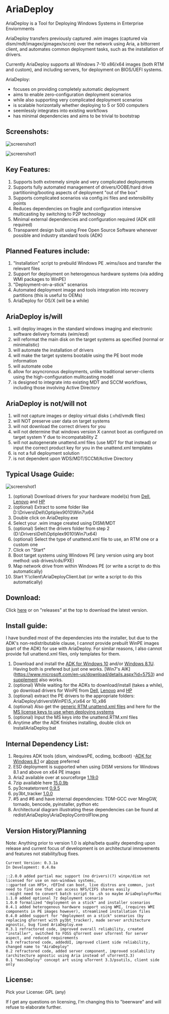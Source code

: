 # AriaDeploy

AriaDeploy is a Tool for Deploying Windows Systems in Enterprise Enviornments

AriaDeploy transfers previously captured .wim images (captured via dism/mdt/imagex/gimagex/sccm) over the network using Aria, a bittorrent client, and automates common deployment tasks, such as the installation of drivers.

Currently AriaDeploy supports all Windows 7-10 x86/x64 images (both RTM and custom), and including servers, for deployment on BIOS/UEFI systems.

AriaDeploy:
- focuses on providing completely automatic deployment 
- aims to enable zero-configuration deployment scenarios
- while also supporting very complicated deployment scenarios
- is scalable horizontally whether deploying to 5 or 500 computers 
- seemlessly integrates into existing workflows
- has minimal dependencies and aims to be trivial to bootstrap

## Screenshots:

![screenshot1](redist/AriaDeploy/docs/AriaDeployPic.png)

![screenshot1](redist/AriaDeploy/docs/AriaSystemLifecycle.png)

## Key Features:

1. Supports both extremely simple and very complicated deployments
2. Supports fully automated management of drivers/OOBE/hard drive partitioning/booting aspects of deployment "out of the box"
3. Supports complicated scenarios via config.ini files and extensibility points
4. Reduces dependencies on fragile and configuration intensive multicasting by switching to P2P technology
5. Minimal external dependencies and configuration required (ADK still required)
6. Transparent design built using Free Open Source Software whenever possible and industry standard tools (ADK)

## Planned Features include:

1. "Installation" script to prebuild Windows PE .wims/isos and transfer the relevant files
2. Support for deployment on heterogenous hardware systems (via adding WMI packages to WinPE)
3. "Deployment-on-a-stick" scenarios
4. Automated deployment image and tools integration into recovery partitions (this is useful to OEMs)
5. AriaDeploy for OS/X (will be a while)

## AriaDeploy is/will

1. will deploy images in the standard windows imaging and electronic software delivery formats (wim/esd)
2. will reformat the main disk on the target systems as specified (normal or minimalistic)
3. will automate the installation of drivers
4. will make the target systems bootable using the PE boot mode information
5. will automate oobe
6. allow for asyncronous deployments, unlike traditional server-clients using the high-configuration mulitcasting model
7. is designed to integrate into existing MDT and SCCM workflows, including those involving Active Directory

## AriaDeploy is not/will not

1. will not capture images or deploy virtual disks (.vhd/vmdk files)
2. will NOT preserve user data on target systems
3. will not download the correct drivers for you
4. will not determine that windows version X cannot boot as configured on target system Y due to incompatability Z
5. will not autogenerate unattend.xml files (use MDT for that instead) or input the correct product key for you in the unattend.xml templates
6. is not a full deployment solution
7. is not dependent upon WDS/MDT/SCCM/Active Directory

## Typical Usage Guide:

![screenshot1](redist/AriaDeploy/docs/AriaDeployWorkflow.png)

1. (optional) Download drivers for your hardware model(s) from [Dell](http://en.community.dell.com/techcenter/enterprise-client/w/wiki/2065.dell-command-deploy-driver-packs-for-enterprise-client-os-deployment), [Lenovo](https://support.lenovo.com/us/en/documents/ht074984) and [HP](http://www8.hp.com/us/en/ads/clientmanagement/drivers-pack.html) 
2. (optional) Extract to some folder like D:\Drivers\Dell\Optiplex9010\Win7\x64
3. Double click on AriaDeploy.exe
4. Select your .wim image created using DISM/MDT
5. (optional) Select the drivers folder from step 2 (D:\Drivers\Dell\Optiplex9010\Win7\x64)
6. (optional) Select the type of unattend.xml file to use, an RTM one or a custom one
7. Click on "Start"
8. Boot target systems using Windows PE (any version using any boot method: usb drives/cds/PXE) 
9. Map network drive from within Windows PE (or write a script to do this automatically)
10. Start Y:\client\AriaDeployClient.bat (or write a script to do this automatically)

## Download:

Click [here](https://github.com/gdiaz384/AriaDeploy/releases) or on "releases" at the top to download the latest version.

## Install guide:

I have bundled most of the dependencies into the installer, but due to the ADK's non-redistributable clause, I cannot provide prebuilt WinPE images (part of the ADK) for use with AriaDeploy. For similar reasons, I also cannot provide full unattend.xml files, only templates for them.

1. Download and install the [ADK for Windows 10](https://msdn.microsoft.com/en-us/windows/hardware/dn913721.aspx) and/or [Windows 8.1U](https://www.microsoft.com/en-US/download/details.aspx?id=39982). Having both is prefered but just one works. [Win7's AIK] (https://www.microsoft.com/en-us/download/details.aspx?id=5753) and [supplement](https://www.microsoft.com/en-us/download/details.aspx?id=5188) also works.
2. (optional) While waiting for the ADKs to download/install (takes a while), go download drivers for WinPE from  [Dell](http://en.community.dell.com/techcenter/enterprise-client/w/wiki/2065.dell-command-deploy-driver-packs-for-enterprise-client-os-deployment), [Lenovo](https://support.lenovo.com/us/en/documents/ht074984) and [HP](http://www8.hp.com/us/en/ads/clientmanagement/drivers-pack.html) 
3. (optional) extract the PE drivers to the appropriate folders: AriaDeploy\drivers\WinPE\5_x\x64 or 10_x86
4. (optional) Also get the [generic RTM unattend.xml files](https://github.com/gdiaz384/AriaDeploy/releases) and here for the [MS license keys to use when deploying systems](https://technet.microsoft.com/en-us/library/jj612867.aspx)
5. (optional) Input the MS keys into the unattend.RTM.xml files
6. Anytime after the ADK finishes installing, double click on InstallAriaDeploy.bat

## Internal Dependency List:

1. Requires ADK tools (dism, windowsPE, ocdimg, bcdboot) -[ADK for Windows 8.1](https://www.microsoft.com/en-US/download/details.aspx?id=39982) or [above](https://msdn.microsoft.com/en-us/windows/hardware/dn913721.aspx) preferred
2. ESD deployment is supported when using DISM versions for Windows 8.1 and above on x64 PE images
3. Aria2 available over at sourceforge [1.19.0](http://aria2.sourceforge.net/) 
4. 7zip available here [15.0.9b](http://www.7-zip.org)
5. py3createtorrent [0.9.5](https://py3createtorrent.readthedocs.org/en/latest/user.html)
6. py3bt_tracker [1.0.0](https://github.com/gdiaz384/py3bt_tracker)
7. #5 and #6 and have internal dependencies: TDM-GCC over MingGW, tornado, bencode, pyinstaller, python etc
8. Architectural diagram illustrating these dependencies can be found at redist\AriaDeploy\AriaDeployControlFlow.png

## Version History/Planning

Note: Anything prior to version 1.0 is alpha/beta quality depending upon release and current focus of development is on architectural imrovements and features not stability/bug fixes.

```
Current Version: 0.3.1a
In Development: 0.4.0a

::2.0.0 added partial mac support (no drivers)(?) winpe/dism not licensed for use on non-windows systems, 
::gparted can HFS+, rEFInd can boot, live distros are common, just need to find one that can access NFS/CIFS shares easily
::might need to convert batch script to .sh so maybe AriaDeployForMac
1.1.0 added optional 7z deployment scenario
1.0.0 formalized "deployment on a stick" and installer scenarios
0.4.1 added heterogenous hardware support using WMI, (requires WMI components in PE images however), streamlined installation files
0.4.0 added support for "deployment on a stick" scenarios (by replacing qTorrent with py3bt_tracker), made server architecture agnostic, bug fixed AriaDeploy.exe
0.3.1 refractored code, improved overall reliability, created "installer", switched to FOSS qTorrent over uTorrent for server aspect, and reduced requirements
0.3 refractored code, addedUI, improved client side reliability, changed name to "AiraDeploy"
0.2 refractored code, added server component, improved scalability (architecture agnostic using Aria instead of uTorrent3.3)
0.1 "massDeploy" concept art using uTorrent 3.3/psutils, client side only
```

## License:
Pick your License: GPL (any)

If I get any questions on licensing, I'm changing this to "beerware" and will refuse to elaborate further.
